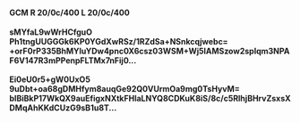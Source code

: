 #### GCM R 20/0c/400 L 20/0c/400
**sMYfaL9wWrHCfguO**<br/>**Ph1tngUUGGGk6KP0YGdXwRSz/1RZdSa+NSnkcqjwebc=**<br/>**+orF0rP335BhMYluYDw4pnc0X6csz03WSM+Wj5lAMSzow2splqm3NPAF6V147R3mPPenpFLTMx7nFij0...**<br/><br/>
**Ei0eU0r5+gW0UxO5**<br/>**9uDbt+oa68gDMHfym8auqGe92Q0VUrmOa9mg0TsHyvM=**<br/>**bIBiBkP17WkQX9auEfigxNXtkFHlaLNYQ8CDKuK8iS/8c/c5RlhjBHrvZsxsXDMqAhKKdCUzG9sB1u8T...**